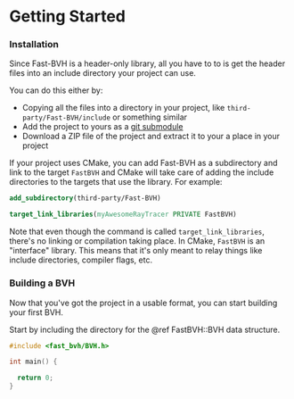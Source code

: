 Getting Started
===============

### Installation

Since Fast-BVH is a header-only library, all you have to to is get the header files into an include directory your project can use.

You can do this either by:

 - Copying all the files into a directory in your project, like `third-party/Fast-BVH/include` or something similar
 - Add the project to yours as a [git submodule](https://git-scm.com/book/en/v2/Git-Tools-Submodules)
 - Download a ZIP file of the project and extract it to your a place in your project

If your project uses CMake, you can add Fast-BVH as a subdirectory and link to the target `FastBVH` and CMake will take care of adding the include directories to the targets that use the library.
For example:

```cmake
add_subdirectory(third-party/Fast-BVH)

target_link_libraries(myAwesomeRayTracer PRIVATE FastBVH)
```

Note that even though the command is called `target_link_libraries`, there's no linking or compilation taking place.
In CMake, `FastBVH` is an "interface" library. This means that it's only meant to relay things like include directories, compiler flags, etc.

### Building a BVH

Now that you've got the project in a usable format, you can start building your first BVH.

Start by including the directory for the @ref FastBVH::BVH data structure.

```cxx
#include <fast_bvh/BVH.h>

int main() {

  return 0;
}
```

